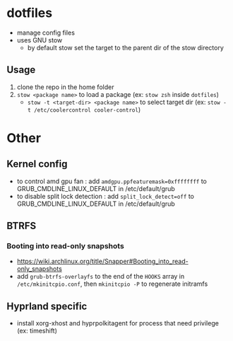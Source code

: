 # dotfiles

- manage config files
- uses GNU stow
  - by default stow set the target to the parent dir of the stow directory

## Usage

1. clone the repo in the home folder
2. `stow <package name>` to load a package (ex: `stow zsh` inside `dotfiles`)
   - `stow -t <target-dir> <package name>` to select target dir (ex: `stow -t /etc/coolercontrol cooler-control`)

# Other

## Kernel config

- to control amd gpu fan : add `amdgpu.ppfeaturemask=0xffffffff` to GRUB_CMDLINE_LINUX_DEFAULT in /etc/default/grub
- to disable split lock detection : add `split_lock_detect=off` to GRUB_CMDLINE_LINUX_DEFAULT in /etc/default/grub

## BTRFS

### Booting into read-only snapshots

- https://wiki.archlinux.org/title/Snapper#Booting_into_read-only_snapshots
- add `grub-btrfs-overlayfs` to the end of the `HOOKS` array in `/etc/mkinitcpio.conf`, then `mkinitcpio -P` to regenerate initramfs

## Hyprland specific

- install xorg-xhost and hyprpolkitagent for process that need privilege (ex: timeshift)
